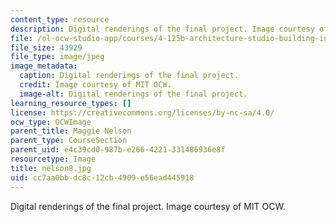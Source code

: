 ```yaml
---
content_type: resource
description: Digital renderings of the final project. Image courtesy of MIT OCW.
file: /ol-ocw-studio-app/courses/4-125b-architecture-studio-building-in-landscapes-fall-2005/cc7aa0bbdc8c12cb4909e56ead445918_nelson8.jpg
file_size: 43929
file_type: image/jpeg
image_metadata:
  caption: Digital renderings of the final project.
  credit: Image courtesy of MIT OCW.
  image-alt: Digital renderings of the final project.
learning_resource_types: []
license: https://creativecommons.org/licenses/by-nc-sa/4.0/
ocw_type: OCWImage
parent_title: Maggie Nelson
parent_type: CourseSection
parent_uid: e4c39cd0-987b-e266-4221-331486936e8f
resourcetype: Image
title: nelson8.jpg
uid: cc7aa0bb-dc8c-12cb-4909-e56ead445918
---
```

Digital renderings of the final project. Image courtesy of MIT OCW.